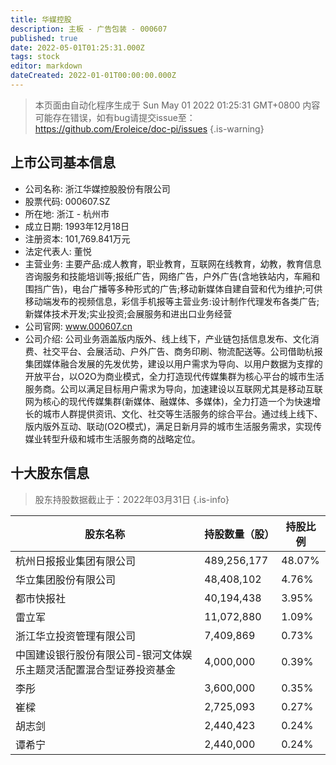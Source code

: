 ```yaml
---
title: 华媒控股
description: 主板 - 广告包装 - 000607
published: true
date: 2022-05-01T01:25:31.000Z
tags: stock
editor: markdown
dateCreated: 2022-01-01T00:00:00.000Z
---
```


> 本页面由自动化程序生成于 Sun May 01 2022 01:25:31 GMT+0800
> 内容可能存在错误，如有bug请提交issue至：https://github.com/Eroleice/doc-pi/issues
{.is-warning}

## 上市公司基本信息
- 公司名称: 浙江华媒控股股份有限公司
- 股票代码: 000607.SZ
- 所在地: 浙江 - 杭州市
- 成立日期: 1993年12月18日
- 注册资本: 101,769.841万元
- 法定代表人: 董悦
- 主营业务: 主要产品:成人教育，职业教育，互联网在线教育，幼教，教育信息咨询服务和技能培训等;报纸广告，网络广告，户外广告(含地铁站内，车厢和围挡广告)，电台广播等多种形式的广告;移动新媒体自建自营和代为维护;可供移动端发布的视频信息，彩信手机报等主营业务:设计制作代理发布各类广告;新媒体技术开发;实业投资;会展服务和进出口业务经营
- 公司官网: www.000607.cn
- 公司介绍: 公司业务涵盖版内版外、线上线下，产业链包括信息发布、文化消费、社交平台、会展活动、户外广告、商务印刷、物流配送等。公司借助杭报集团媒体融合发展的先发优势，建设以用户需求为导向、以用户数据为支撑的开放平台，以O2O为商业模式，全力打造现代传媒集群为核心平台的城市生活服务商。公司以满足目标用户需求为导向，加速建设以互联网尤其是移动互联网为核心的现代传媒集群(新媒体、融媒体、多媒体)，全力打造一个为快速增长的城市人群提供资讯、文化、社交等生活服务的综合平台。通过线上线下、版内版外互动、联动(O2O模式)，满足日新月异的城市生活服务需求，实现传媒业转型升级和城市生活服务商的战略定位。


## 十大股东信息
> 股东持股数据截止于：2022年03月31日
{.is-info}

| 股东名称 | 持股数量（股） | 持股比例 |
| --- | --- | --- |
| 杭州日报报业集团有限公司 | 489,256,177 | 48.07% |
| 华立集团股份有限公司 | 48,408,102 | 4.76% |
| 都市快报社 | 40,194,438 | 3.95% |
| 雷立军 | 11,072,880 | 1.09% |
| 浙江华立投资管理有限公司 | 7,409,869 | 0.73% |
| 中国建设银行股份有限公司-银河文体娱乐主题灵活配置混合型证券投资基金 | 4,000,000 | 0.39% |
| 李彤 | 3,600,000 | 0.35% |
| 崔樑 | 2,725,093 | 0.27% |
| 胡志剑 | 2,440,423 | 0.24% |
| 谭希宁 | 2,440,000 | 0.24% |




